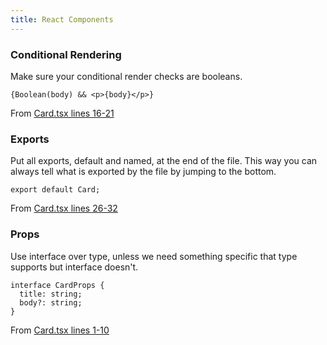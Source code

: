 ```yaml
---
title: React Components
---
```

### Conditional Rendering
Make sure your conditional render checks are booleans.

```tsx
{Boolean(body) && <p>{body}</p>}
```
From [Card.tsx lines 16-21](https://github.com/closeio/best-practices-documentation/tree/main/sample/src/Card.tsx#L16-L21)
### Exports
Put all exports, default and named, at the end of the file. This way you can always tell what
is exported by the file by jumping to the bottom.

```tsx
export default Card;
```
From [Card.tsx lines 26-32](https://github.com/closeio/best-practices-documentation/tree/main/sample/src/Card.tsx#L26-L32)
### Props
Use interface over type, unless we need something specific that type supports but interface
doesn't.

```tsx
interface CardProps {
  title: string;
  body?: string;
}
```
From [Card.tsx lines 1-10](https://github.com/closeio/best-practices-documentation/tree/main/sample/src/Card.tsx#L1-L10)
